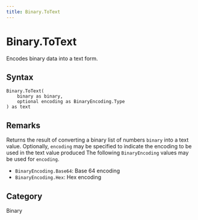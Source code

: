 ```yaml
---
title: Binary.ToText
---
```


# Binary.ToText


Encodes binary data into a text form.


## Syntax

```powerquery
Binary.ToText(
    binary as binary,
    optional encoding as BinaryEncoding.Type
) as text
```


## Remarks

Returns the result of converting a binary list of numbers <code>binary</code> into a text value. Optionally, <code>encoding</code> may be specified to indicate the encoding to be used in the text value produced      The following <code>BinaryEncoding</code> values may be used for <code>encoding</code>.      <ul>        <li><code>BinaryEncoding.Base64</code>: Base 64 encoding</li>        <li><code>BinaryEncoding.Hex</code>: Hex encoding</li>      </ul>



## Category
Binary
